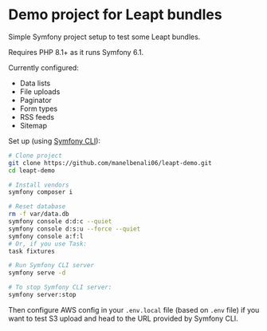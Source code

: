 Demo project for Leapt bundles
==============================

Simple Symfony project setup to test some Leapt bundles.

Requires PHP 8.1+ as it runs Symfony 6.1.

Currently configured:

* Data lists
* File uploads
* Paginator
* Form types
* RSS feeds
* Sitemap

Set up (using [Symfony CLI](https://symfony.com/download)):

```bash
# Clone project
git clone https://github.com/manelbenali06/leapt-demo.git
cd leapt-demo

# Install vendors
symfony composer i

# Reset database
rm -f var/data.db
symfony console d:d:c --quiet
symfony console d:s:u --force --quiet
symfony console a:f:l
# Or, if you use Task:
task fixtures

# Run Symfony CLI server
symfony serve -d

# To stop Symfony CLI server:
symfony server:stop
```

Then configure AWS config in your `.env.local` file (based on `.env` file) if you want to test S3 upload and head to the URL provided by Symfony CLI.
